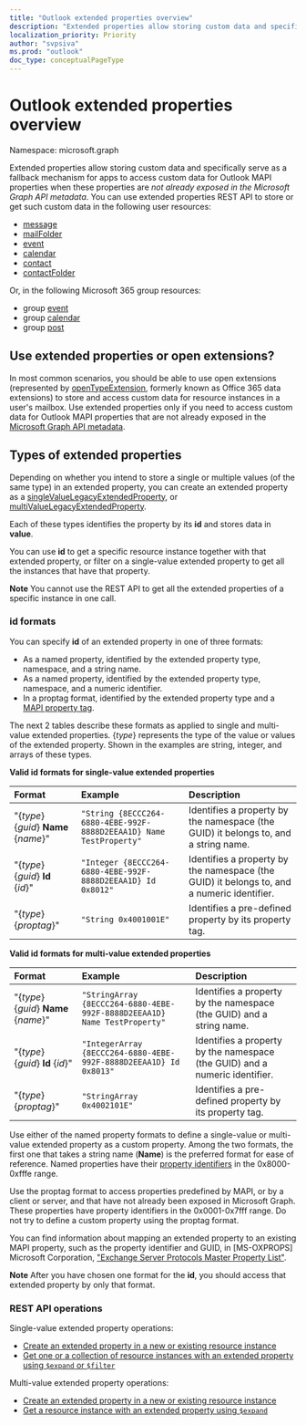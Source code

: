 ```yaml
---
title: "Outlook extended properties overview"
description: "Extended properties allow storing custom data and specifically serve as a fallback mechanism for apps to access "
localization_priority: Priority
author: "svpsiva"
ms.prod: "outlook"
doc_type: conceptualPageType
---
```


# Outlook extended properties overview

Namespace: microsoft.graph

Extended properties allow storing custom data and specifically serve as a fallback mechanism for apps to access
custom data for Outlook MAPI properties when these properties are _not already exposed in the Microsoft Graph API metadata_.
You can use extended properties REST API to store or get such custom data in the following user resources:

- [message](../resources/message.md)
- [mailFolder](../resources/mailfolder.md)
- [event](../resources/event.md)
- [calendar](../resources/calendar.md)
- [contact](../resources/contact.md)
- [contactFolder](../resources/contactfolder.md)

Or, in the following Microsoft 365 group resources:

- group [event](../resources/event.md)
- group [calendar](../resources/calendar.md)
- group [post](../resources/post.md)

## Use extended properties or open extensions?

In most common scenarios, you should be able to use open extensions (represented by [openTypeExtension](../resources/opentypeextension.md), formerly known as
Office 365 data extensions) to store and access custom data for resource instances in a user's mailbox. Use extended properties only if you
need to access custom data for Outlook MAPI properties that are not already exposed in the
[Microsoft Graph API metadata](https://developer.microsoft.com/graph/docs/overview/call_api).

## Types of extended properties

Depending on whether you intend to store a single or multiple values (of the same type) in an extended property, you can
create an extended property as a [singleValueLegacyExtendedProperty](../resources/singlevaluelegacyextendedproperty.md),
or [multiValueLegacyExtendedProperty](../resources/multivaluelegacyextendedproperty.md).

Each of these types identifies the property by its **id** and stores data in **value**.

You can use **id** to get a specific resource instance together with that extended property, or filter on
a single-value extended property to get all the instances that have that property.

**Note** You cannot use the REST API to get all the extended properties of a specific instance in one call.


### id formats

You can specify **id** of an extended property in one of three formats:

- As a named property, identified by the extended property type, namespace, and a string name.
- As a named property, identified by the extended property type, namespace, and a numeric identifier.
- In a proptag format, identified by the extended property type and a [MAPI property tag](/office/client-developer/outlook/mapi/mapi-property-tags).

The next 2 tables describe these formats as applied to single and multi-value extended properties. {_type_} represents the type of the value or values of the extended property. Shown in the examples are string, integer, and arrays of these types.

**Valid id formats for single-value extended properties**

|**Format**|**Example**|**Description**|
|:---------|:----------|:--------------|
| "{_type_} {_guid_} **Name** {_name_}" | ```"String {8ECCC264-6880-4EBE-992F-8888D2EEAA1D} Name TestProperty"``` | Identifies a property by the namespace (the GUID) it belongs to, and a string name.         |
| "{_type_} {_guid_} **Id** {_id_}"     | ```"Integer {8ECCC264-6880-4EBE-992F-8888D2EEAA1D} Id 0x8012"```        | Identifies a property by the namespace (the GUID) it belongs to, and a numeric identifier.  |
| "{_type_} {_proptag_}"                    | ```"String 0x4001001E"```                                           | Identifies a pre-defined property by its property tag. |

**Valid id formats for multi-value extended properties**

|**Format**|**Example**|**Description**|
|:---------|:----------|:--------------|
| "{_type_} {_guid_} **Name** {_name_}" | ```"StringArray {8ECCC264-6880-4EBE-992F-8888D2EEAA1D} Name TestProperty"``` | Identifies a property by the namespace (the GUID) and a string name.         |
| "{_type_} {_guid_} **Id** {_id_}"     | ```"IntegerArray {8ECCC264-6880-4EBE-992F-8888D2EEAA1D} Id 0x8013"```        | Identifies a property by the namespace (the GUID) and a numeric identifier.   |
| "{_type_} {_proptag_}"                    | ```"StringArray 0x4002101E"```                                           | Identifies a pre-defined property by its property tag. |


Use either of the named property formats to define a single-value or multi-value extended property as a custom property. Among the two formats, the first one that takes a string name (**Name**) is the preferred format for ease of reference. Named properties have their [property identifiers](/office/client-developer/outlook/mapi/mapi-property-identifier-overview) in the 0x8000-0xfffe range.

Use the proptag format to access properties predefined by MAPI, or by a client or server, and that have not already been exposed in Microsoft Graph. These properties have property identifiers in the 0x0001-0x7fff range. Do not try to define a custom property using the proptag format.

You can find information about mapping an extended property to an existing MAPI property, such as the property identifier and GUID,
in \[MS-OXPROPS\] Microsoft Corporation, ["Exchange Server Protocols Master Property List"](https://msdn.microsoft.com/library/cc433490%28v=exchg.80%29.aspx).

**Note** After you have chosen one format for the **id**, you should access that extended property by only that format.

### REST API operations

Single-value extended property operations:

- [Create an extended property in a new or existing resource instance](../api/singlevaluelegacyextendedproperty-post-singlevalueextendedproperties.md)
- [Get one or a collection of resource instances with an extended property using `$expand` or `$filter`](../api/singlevaluelegacyextendedproperty-get.md)

Multi-value extended property operations:

- [Create an extended property in a new or existing resource instance](../api/multivaluelegacyextendedproperty-post-multivalueextendedproperties.md)
- [Get a resource instance with an extended property using `$expand`](../api/multivaluelegacyextendedproperty-get.md)


